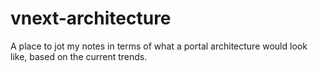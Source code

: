 # vnext-architecture
A place to jot my notes in terms of what a portal architecture would look like, based on the current trends.
